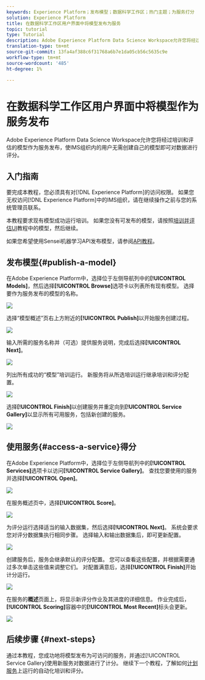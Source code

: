 ```yaml
---
keywords: Experience Platform；发布模型；数据科学工作区；热门主题；为服务打分
solution: Experience Platform
title: 在数据科学工作区用户界面中将模型发布为服务
topic: tutorial
type: Tutorial
description: Adobe Experience Platform Data Science Workspace允许您将经过培训和评估的模型作为服务发布，使IMS组织内的用户无需创建自己的模型即可对数据进行评分。
translation-type: tm+mt
source-git-commit: 13fa4af388c6f31768a6b7e1da05cb56c5635c9e
workflow-type: tm+mt
source-wordcount: '485'
ht-degree: 1%

---
```



# 在数据科学工作区用户界面中将模型作为服务发布

Adobe Experience Platform Data Science Workspace允许您将经过培训和评估的模型作为服务发布，使IMS组织内的用户无需创建自己的模型即可对数据进行评分。

## 入门指南

要完成本教程，您必须具有对[!DNL Experience Platform]的访问权限。 如果您无权访问[!DNL Experience Platform]中的IMS组织，请在继续操作之前与您的系统管理员联系。

本教程要求现有模型成功运行培训。 如果您没有可发布的模型，请按照[培训并评估UI](./train-evaluate-model-ui.md)教程中的模型，然后继续。

如果您希望使用Sensei机器学习API发布模型，请参阅[API教程](./publish-model-service-api.md)。

## 发布模型{#publish-a-model}

在Adobe Experience Platform中，选择位于左侧导航列中的&#x200B;**[!UICONTROL Models]**，然后选择&#x200B;**[!UICONTROL Browse]**&#x200B;选项卡以列表所有现有模型。 选择要作为服务发布的模型的名称。

![](../images/models-recipes/publish-model/browse_model.png)

选择“模型概述”页右上方附近的&#x200B;**[!UICONTROL Publish]**&#x200B;以开始服务创建过程。

![](../images/models-recipes/publish-model/view_training.png)

输入所需的服务名称并（可选）提供服务说明，完成后选择&#x200B;**[!UICONTROL Next]**。

![](../images/models-recipes/publish-model/configure_training.png)

列出所有成功的“模型”培训运行。 新服务将从所选培训运行继承培训和评分配置。

![](../images/models-recipes/publish-model/select_training_run.png)

选择&#x200B;**[!UICONTROL Finish]**&#x200B;以创建服务并重定向到&#x200B;**[!UICONTROL Service Gallery]**&#x200B;以显示所有可用服务，包括新创建的服务。

![](../images/models-recipes/publish-model/service_gallery.png)

## 使用服务{#access-a-service}得分

在Adobe Experience Platform中，选择位于左侧导航列中的&#x200B;**[!UICONTROL Services]**&#x200B;选项卡以访问&#x200B;**[!UICONTROL Service Gallery]**。 查找您要使用的服务并选择&#x200B;**[!UICONTROL Open]**。

![](../images/models-recipes/publish-model/open_service.png)

在服务概述页中，选择&#x200B;**[!UICONTROL Score]**。

![](../images/models-recipes/publish-model/score_service.png)

为评分运行选择适当的输入数据集，然后选择&#x200B;**[!UICONTROL Next]**。 系统会要求您对评分数据集执行相同步骤。 选择输入和输出数据集后，即可更新配置。

![](../images/models-recipes/publish-model/select_datasets.png)

创建服务后，服务会继承默认的评分配置。 您可以查看这些配置，并根据需要通过多次单击这些值来调整它们。 对配置满意后，选择&#x200B;**[!UICONTROL Finish]**&#x200B;开始计分运行。

![](../images/models-recipes/publish-model/scoring_configs.png)

在服务的&#x200B;**概述**&#x200B;页面上，将显示新评分作业及其进度的详细信息。 作业完成后，**[!UICONTROL Scoring]**&#x200B;容器中的&#x200B;**[!UICONTROL Most Recent]**&#x200B;标头会更新。

![](../images/models-recipes/publish-model/pending_scoring.png)

## 后续步骤 {#next-steps}

通过本教程，您成功地将模型发布为可访问的服务，并通过[!UICONTROL Service Gallery]使用新服务对数据进行了计分。 继续下一个教程，了解如何[计划服务](./schedule-models-ui.md)上运行的自动化培训和评分。
